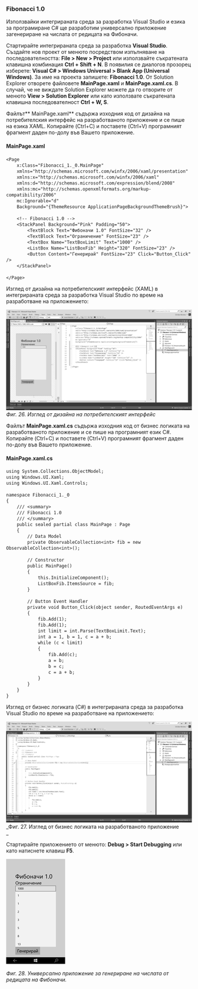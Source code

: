 ### Fibonacci 1.0

Използвайки интегрираната среда за разработка Visual Studio и езика за програмиране C\# ще разработим универсално приложение загенериране на числата от редицата на Фибоначи.

Стартирайте интегрираната среда за разработка **Visual Studio**. Създайте нов проект от менюто посредством изпълняване на последователността: **File &gt; New &gt; Project** или използвайте съкратената клавишна комбинация **Ctrl + Shift + N**. В появилия се диалогов прозорец изберете: **Visual C\# &gt; Windows Universal &gt; Blank App \(Universal Windows\)**. За име на проекта запишете: **Fibonacci 1.0**. От Solution Explorer отворете файловете **MainPage.xaml** и **MainPage.xaml.cs**. В случай, че не виждате Solution Explorer можете да го отворите от менюто **View &gt; Solution Explorer** или като използвате съкратената клавишна последователност **Ctrl + W, S**.

Файлът** MainPage.xaml** съдържа изходния код от дизайна на потребителския интерфейс на разработваното приложение и се пише на езика XAML. Копирайте \(Ctrl+C\) и поставете \(Ctrl+V\) програмният фрагмент даден по-долу във Вашето приложение.

#### **MainPage.xaml**

```
<Page
    x:Class="Fibonacci_1._0.MainPage"
    xmlns="http://schemas.microsoft.com/winfx/2006/xaml/presentation"
    xmlns:x="http://schemas.microsoft.com/winfx/2006/xaml"
    xmlns:d="http://schemas.microsoft.com/expression/blend/2008"
    xmlns:mc="http://schemas.openxmlformats.org/markup-compatibility/2006"
    mc:Ignorable="d"
    Background="{ThemeResource ApplicationPageBackgroundThemeBrush}">

    <!-- Fibonacci 1.0 -->
    <StackPanel Background="Pink" Padding="50">
        <TextBlock Text="Фибоначи 1.0" FontSize="32" />
        <TextBlock Text="Ограничение" FontSize="23" />
        <TextBox Name="TextBoxLimit" Text="1000" />
        <ListBox Name="ListBoxFib" Height="320" FontSize="23" />
        <Button Content="Генерирай" FontSize="23" Click="Button_Click" />
    </StackPanel>

</Page>
```

Изглед от дизайна на потребителският интерфейс \(XAML\) в интегрираната среда за разработка Visual Studio по време на разработване на приложението:

![](/chapter1/26.png)_Фиг. 26. Изглед от дизайна на потребителският интерфейс_

Файлът **MainPage.xaml.cs** съдържа изходния код от бизнес логиката на разработваното приложение и се пише на програмният език C\#. Копирайте \(Ctrl+C\) и поставете \(Ctrl+V\) програмният фрагмент даден по-долу във Вашето приложение.

#### **MainPage.xaml.cs**

```
using System.Collections.ObjectModel;
using Windows.UI.Xaml;
using Windows.UI.Xaml.Controls;

namespace Fibonacci_1._0
{
    /// <summary>
    /// Fibonacci 1.0
    /// </summary>
    public sealed partial class MainPage : Page
    {
        // Data Model
        private ObservableCollection<int> fib = new ObservableCollection<int>();

        // Constructor
        public MainPage()
        {
            this.InitializeComponent();
            ListBoxFib.ItemsSource = fib;
        }

        // Button Event Handler
        private void Button_Click(object sender, RoutedEventArgs e)
        {
            fib.Add(1);
            fib.Add(1);
            int limit = int.Parse(TextBoxLimit.Text);
            int a = 1, b = 1, c = a + b;
            while (c < limit)
            {
                fib.Add(c);
                a = b;
                b = c;
                c = a + b;
            }
        }
    }
}
```

Изглед от бизнес логиката \(C\#\) в интегрираната среда за разработка Visual Studio по време на разработване на приложението:

![](/chapter1/27.png)_Фиг. 27. Изглед от бизнес логиката на разработваното приложение    
_

Стартирайте приложението от менюто: **Debug &gt; Start Debugging** или като натиснете клавиш **F5**.

![](/chapter1/28.png)

_Фиг. 28. Универсално приложение за генериране на числата от редицата на Фибоначи._

